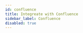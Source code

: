 ```yaml
---
id: confluence
title: Integreate with Confluence
sidebar_label: Confluence
disabled: true
---
```



